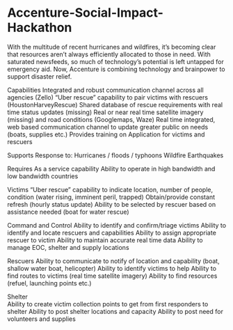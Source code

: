 # Accenture-Social-Impact-Hackathon

With the multitude of recent hurricanes and wildfires, it’s becoming clear that resources aren’t always efficiently allocated to those in need. With saturated newsfeeds, so much of technology’s potential is left untapped for emergency aid. Now, Accenture is combining technology and brainpower to support disaster relief.



Capabilities
Integrated and robust communication channel across all agencies (Zello)
“Uber rescue” capability to pair victims with rescuers (HoustonHarveyRescue)
Shared database of rescue requirements with real time status updates (missing)
Real or near real time satellite imagery (missing) and road conditions (Googlemaps, Waze)
Real time integrated, web based communication channel to update greater public on needs (boats, supplies etc.)
Provides training on Application for victims and rescuers

Supports Response to: 
Hurricanes / floods / typhoons
Wildfire
Earthquakes

Requires
As a service capability
Ability to operate in high bandwidth and low bandwidth countries


Victims
“Uber rescue” capability to indicate location, number of people, condition (water rising, imminent peril, trapped) 
Obtain/provide constant refresh (hourly status update)
Ability to be selected by rescuer based on assistance needed (boat for water rescue)


Command and Control
Ability to identify and confirm/triage victims
Ability to identify and locate rescuers and capabilities
Ability to assign appropriate rescuer to victim
Ability to maintain accurate real time data
Ability to manage EOC, shelter and supply locations


Rescuers
Ability to communicate to notify of location and capability (boat, shallow water boat, helicopter)
Ability to identify victims to help
Ability to find routes to victims (real time satellite imagery)
Ability to find resources (refuel, launching points etc.)


Shelter 	
Ability to create victim collection points to get from first responders to shelter
Ability to post shelter locations and capacity
Ability to post need for volunteers and supplies 

